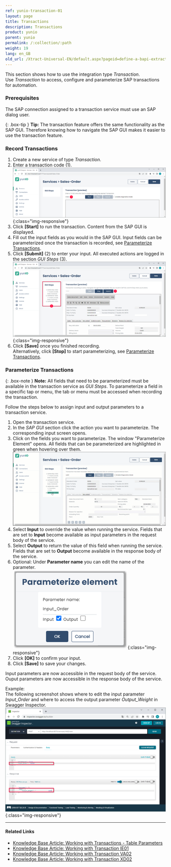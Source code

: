 ```yaml
---
ref: yunio-transaction-01
layout: page
title: Transactions
description: Transactions
product: yunio
parent: yunio
permalink: /:collection/:path
weight: 19
lang: en_GB
old_url: /Xtract-Universal-EN/default.aspx?pageid=define-a-bapi-extraction
---
```

This section shows how to use the integration type *Transaction*.<br>
Use *Transaction* to access, configure and parameterize SAP transactions for automation.

### Prerequisites
The SAP connection assigned to a transaction service must use an SAP dialog user. 

{: .box-tip }
**Tip:** The transaction feature offers the same functionality as the SAP GUI. 
Therefore knowing how to navigate the SAP GUI makes it easier to use the transaction feature.

### Record Transactions

1. Create a new service of type *Transaction*.  
2. Enter a transaction code (1). <br>
![transaction](/img/content/yunio/transaction.png){:class="img-responsive"}
3. Click **[Start]** to run the transaction. Content from the SAP GUI is displayed. 
4. Fill out the input fields as you would in the SAP GUI. Input fields can be parameterized once the transaction is recorded, see [Parameterize Transactions](#parameterize-transactions).
5. Click **[Submit]** (2) to enter your input.
All executed actions are logged in the section *GUI Steps* (3). <br>
![transaction-va02](/img/content/yunio/transaction-va02.png){:class="img-responsive"}
6. Click **[Save]** once you finished recording.<br>
Alternatively, click **[Stop]** to start parameterizing, see [Parameterize Transactions](#parameterize-transactions).

### Parameterize Transactions

{: .box-note }
**Note:** All fields that need to be parameterized must be available in the transaction service as *GUI Steps*. To parameterize a field in a specific tap or menu, the tab or menu must be accessed when recording the transaction.

Follow the steps below to assign input and output parameters to a transaction service. <br>

1. Open the transaction service. 
2. In the *SAP GUI* section click the action you want to parameterize. The corresponding input screen opens.<br>
3. Click on the fields you want to parameterize. The window "Parameterize Element" opens.
All fields that can be parameterized are highlighted in green when hovering over them. <br>
![transaction-actions](/img/content/yunio/va02param.gif)
4. Select **Input** to override the value when running the service. Fields that are set to **Input** become available as input parameters in the request body of the service.
5. Select **Output** to return the value of this field when running the service. Fields that are set to **Output** become available in the response body of the service.
6. Optional: Under **Parameter name** you can edit the name of the parameter.<br>
![transaction-parameterize](/img/content/yunio/transaction-parameterize.png){:class="img-responsive"}
7. Click **[OK]** to confirm your input.
8. Click **[Save]** to save your changes.

Input parameters are now accessible in the request body of the service.<br>
Ouput parameters are now accessible in the response body of the service.<br>

Example: <br>
The following screenshot shows where to edit the input parameter *Input_Order* and where to access the output parameter *Output_Weight* in Swagger Inspector.<br>
![transaction-copy-download](/img/content/yunio/transaction-swagger-inspector.png){:class="img-responsive"}


****
#### Related Links
- [Knowledge Base Article: Working with Transactions - Table Parameters](https://kb.theobald-software.com/yunio/transaction-table-parameters)
- [Knowledge Base Article: Working with Transaction IE01](https://kb.theobald-software.com/yunio/transaction-ie01)
- [Knowledge Base Article: Working with Transaction VA02](https://kb.theobald-software.com/yunio/transaction-va02)
- [Knowledge Base Article: Working with Transaction XD02](https://kb.theobald-software.com/yunio/transaction-xd02)
